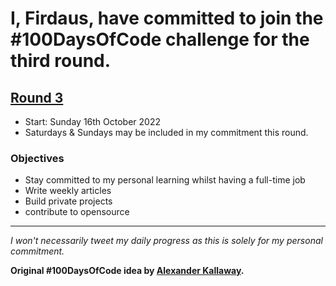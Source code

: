 # I, Firdaus, have committed to join the #100DaysOfCode challenge for the third round. 

## [Round 3](./round_three)
- Start: Sunday 16th October 2022
- Saturdays & Sundays may be included in my commitment this round.

### Objectives
- Stay committed to my personal learning whilst having a full-time job
- Write weekly articles
- Build private projects
- contribute to opensource

<hr/>

<i> I won't necessarily tweet my daily progress as this is solely for my personal commitment.</i>

<b> Original #100DaysOfCode  idea by [Alexander Kallaway](https://medium.freecodecamp.org/join-the-100daysofcode-556ddb4579e4). </b>
